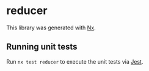 # reducer

This library was generated with [Nx](https://nx.dev).

## Running unit tests

Run `nx test reducer` to execute the unit tests via [Jest](https://jestjs.io).
